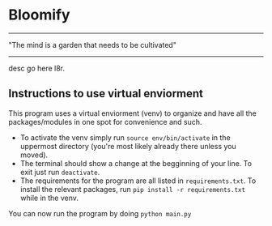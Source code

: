 # Bloomify
<hr/>
"The mind is a garden that needs to be cultivated"
<hr/>
desc go here l8r.


## Instructions to use virtual enviorment
This program uses a virtual enviorment (venv) to organize and have all the packages/modules in one spot for convenience and such. 
- To activate the venv simply run `source env/bin/activate` in the uppermost directory (you're most likely already there unless you moved).
- The terminal should show a change at the begginning of your line. To exit just run `deactivate`.
- The requirements for the program are all listed in `requirements.txt`. To install the relevant packages, run `pip install -r requirements.txt` while in the venv.

You can now run the program by doing `python main.py`